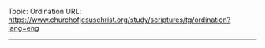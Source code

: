 Topic: Ordination
URL: https://www.churchofjesuschrist.org/study/scriptures/tg/ordination?lang=eng

---

